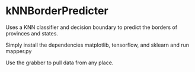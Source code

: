 # kNNBorderPredicter
Uses a KNN classifier and decision boundary to predict the borders of provinces and states.

Simply install the dependencies matplotlib, tensorflow, and sklearn and run mapper.py 

Use the grabber to pull data from any place.
